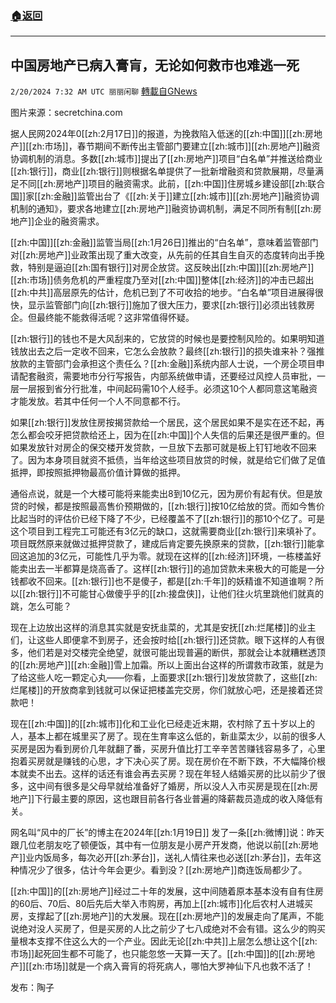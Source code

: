 ###  [:house:返回](README.md)
---


## 中国房地产已病入膏肓，无论如何救市也难逃一死
`2/20/2024 7:32 AM UTC 丽丽闲聊` [轉載自GNews](https://gnews.org/articles/2324865)

图片来源：secretchina.com

据人民网2024年0[[zh:2月17日]]的报道，为挽救陷入低迷的[[zh:中国]][[zh:房地产]][[zh:市场]]，春节期间不断传出主管部门要建立[[zh:城市]][[zh:房地产]]融资协调机制的消息。多数[[zh:城市]]提出了[[zh:房地产]]项目“白名单”并推送给商业[[zh:银行]]，商业[[zh:银行]]则根据名单提供了一批新增融资和贷款展期，尽量满足不同[[zh:房地产]]项目的融资需求。此前，[[zh:中国]]住房城乡建设部[[zh:联合国]]家[[zh:金融]]监管出台了《[[zh:关于]]建立[[zh:城市]][[zh:房地产]]融资协调机制的通知》，要求各地建立[[zh:房地产]]融资协调机制，满足不同所有制[[zh:房地产]]企业的融资需求。

[[zh:中国]][[zh:金融]]监管当局[[zh:1月26日]]推出的“白名单”，意味着监管部门对[[zh:房地产]]业政策出现了重大改变，从先前的任其自生自灭的态度转向出手挽救，特别是逼迫[[zh:国有银行]]对房企放贷。这反映出[[zh:中国]][[zh:房地产]][[zh:市场]]债务危机的严重程度乃至对[[zh:中国]]整体[[zh:经济]]的冲击已超出[[zh:中共]]高层原先的估计，危机已到了不可收拾的地步。“白名单”项目进展得很快，显示监管部门向[[zh:银行]]施加了很大压力，要求[[zh:银行]]必须出钱救房企。但最终能不能救得活呢？这非常值得怀疑。

[[zh:银行]]的钱也不是大风刮来的，它放贷的时候也是要控制风险的。如果明知道钱放出去之后一定收不回来，它怎么会放款？最终[[zh:银行]]的损失谁来补？强推放款的主管部门会承担这个责任么？[[zh:金融]]系统内部人士说，一个房企项目申请配套融资，需要地市分行写报告，内部系统做申请，还要经过风控人员审批，一层一层报到省分行批准，中间起码需10个人经手。必须这10个人都同意这笔融资才能发放。若其中任何一个人不同意都不行。

如果[[zh:银行]]发放住房按揭贷款给一个居民，这个居民如果不是实在还不起，再怎么都会咬牙把贷款给还上，因为在[[zh:中国]]个人失信的后果还是很严重的。但如果发放针对房企的保交楼开发贷款，一旦放下去那可就是板上钉钉地收不回来了。因为本身项目就资不抵债，当年给这些项目放贷的时候，就是给它们做了足值抵押，即按照抵押物最高价值计算做的抵押。

通俗点说，就是一个大楼可能将来能卖出8到10亿元，因为房价有起有伏。但是放贷的时候，都是按照最高售价预期做的，[[zh:银行]]按10亿给放的贷。而如今售价比起当时的评估价已经下降了不少，已经覆盖不了[[zh:银行]]的那10个亿了。可是这个项目到工程完工可能还有3亿元的缺口，这就需要商业[[zh:银行]]来填补了。项目既然原来就做过抵押贷款了，建成后肯定要先换原来的贷款，[[zh:银行]]能拿回这追加的3亿元，可能性几乎为零。就现在这样的[[zh:经济]]环境，一栋楼盖好能卖出去一半都算是烧高香了。这样[[zh:银行]]的追加贷款未来极大的可能是一分钱都收不回来。[[zh:银行]]也不是傻子，都是[[zh:千年]]的妖精谁不知道谁啊？所以[[zh:银行]]不可能甘心做傻乎乎的[[zh:接盘侠]]，让他们往火坑里跳他们就真的跳，怎么可能？

现在上边放出这样的消息其实就是安抚韭菜的，尤其是安抚[[zh:烂尾楼]]的业主们，让这些人即便拿不到房子，还会按时给[[zh:银行]]还贷款。眼下这样的人有很多，他们若是对交楼完全绝望，就很可能出现普遍的断供，那就会让本就糟糕透顶的[[zh:房地产]][[zh:金融]]雪上加霜。所以上面出台这样的所谓救市政策，就是为了给这些人吃一颗定心丸——你看，上面要求[[zh:银行]]发放贷款了，这些[[zh:烂尾楼]]的开放商拿到钱就可以保证把楼盖完交房，你们就放心吧，还是接着还贷款吧！

现在[[zh:中国]]的[[zh:城市]]化和工业化已经走近末期，农村除了五十岁以上的人，基本上都在城里买了房了。现在生育率这么低的，新韭菜太少，以前的很多人买房是因为看到房价几年就翻了番，买房升值比打工辛辛苦苦赚钱容易多了，心里抱着买房就是赚钱的心思，才下决心买了房。现在房价在不断下跌，不大幅降价根本就卖不出去。这样的话还有谁会再去买房？现在年轻人结婚买房的比以前少了很多，这中间有很多是父母早就给准备好了婚房，所以没人入市买房是现在[[zh:房地产]]下行最主要的原因，这也跟目前各行各业普遍的降薪裁员造成的收入降低有关。

网名叫“风中的厂长”的博主在2024年[[zh:1月19日]] 发了一条[[zh:微博]]说：昨天跟几位老朋友吃了顿便饭，其中有一位朋友是小房产开发商，他说以前[[zh:房地产]]业内饭局多，每次必开[[zh:茅台]]，送礼人情往来也必送[[zh:茅台]]，去年这种情况少了很多，估计今年会更少。看到没？[[zh:房地产]]商连饭局都少了。

[[zh:中国]]的[[zh:房地产]]经过二十年的发展，这中间随着原本基本没有自有住房的60后、70后、80后先后大举入市购房，再加上[[zh:城市]]化后农村人进城买房，支撑起了[[zh:房地产]]的大发展。现在[[zh:房地产]]的发展走向了尾声，不能说绝对没人买房了，但是买房的人比之前少了七八成绝对不会有错。这么少的购买量根本支撑不住这么大的一个产业。因此无论[[zh:中共]]上层怎么想让这个[[zh:市场]]起死回生都不可能了，也只能忽悠一天算一天了。[[zh:中国]]的[[zh:房地产]][[zh:市场]]就是一个病入膏肓的将死病人，哪怕大罗神仙下凡也救不活了！

发布：陶子
